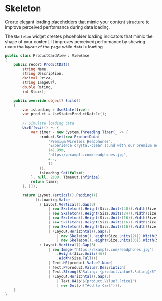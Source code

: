 # Skeleton

<Ingress>
Create elegant loading placeholders that mimic your content structure to improve perceived performance during data loading.
</Ingress>

The `Skeleton` widget creates placeholder loading indicators that mimic the shape of your content. It improves perceived performance by showing users the layout of the page while data is loading.

```csharp demo-tabs
public class ProductCardView : ViewBase
{
    public record ProductData(
        string Name, 
        string Description, 
        decimal Price, 
        string ImageUrl, 
        double Rating, 
        int Stock);
    
    public override object? Build()
    {
        var isLoading = UseState(true);
        var product = UseState<ProductData?>();
        
        // Simulate loading data
        UseEffect(() => {
            var timer = new System.Threading.Timer(_ => {
                product.Set(new ProductData(
                    "Premium Wireless Headphones",
                    "Experience crystal-clear sound with our premium noise-cancelling wireless headphones. Features 30-hour battery life and memory foam ear cushions for all-day comfort.",
                    149.99m,
                    "https://example.com/headphones.jpg",
                    4.7,
                    12
                ));
                isLoading.Set(false);
            }, null, 2000, Timeout.Infinite);
            return timer;
        }, []);
        
        return Layout.Vertical().Padding(4)
            | (isLoading.Value
                ? Layout.Vertical().Gap(3)
                    | new Skeleton().Height(Size.Units(40)).Width(Size.Full())
                    | new Skeleton().Height(Size.Units(24)).Width(Size.Units(40))
                    | new Skeleton().Height(Size.Units(16)).Width(Size.Full())
                    | new Skeleton().Height(Size.Units(16)).Width(Size.Full())
                    | new Skeleton().Height(Size.Units(16)).Width(Size.Units(40))
                    | (Layout.Horizontal().Gap(2)
                        | new Skeleton().Height(Size.Units(24)).Width(Size.Units(40))
                        | new Skeleton().Height(Size.Units(36)).Width(Size.Units(40)))
                : Layout.Vertical().Gap(3)
                    | new Image("https://example.com/headphones.jpg")
                        .Height(Size.Units(40))
                        .Width(Size.Full())
                    | Text.H3(product.Value?.Name)
                    | Text.P(product.Value?.Description)
                    | Text.Strong($"Rating: {product.Value?.Rating}/5")
                    | (Layout.Horizontal().Gap(2)
                        | Text.H4($"${product.Value?.Price}")
                        | new Button("Add to Cart")));
    }
}
```

<WidgetDocs Type="Ivy.Skeleton" ExtensionTypes="Ivy.SkeletonExtensions" SourceUrl="https://github.com/Ivy-Interactive/Ivy-Framework/blob/main/Ivy/Widgets/Primitives/Skeleton.cs"/>

